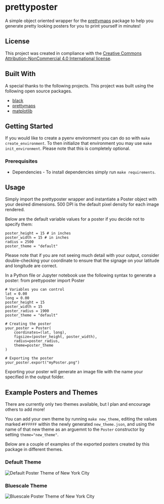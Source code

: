 prettyposter
==============================

A simple object oriented wrapper for the [prettymaps](https://github.com/marceloprates/prettymaps) package to help you generate pretty looking posters for you to print yourself in minutes!

## License
This project was created in compliance with the [Creative Commons Attribution-NonCommercial 4.0 International license](http://creativecommons.org/licenses/by-nc/4.0/). 

## Built With
A special thanks to the following projects. This project was built using the following open source packages.
- [black](https://github.com/psf/black)
- [prettymaps](https://github.com/marceloprates/prettymaps)
- [matplotlib](https://github.com/matplotlib/matplotlib)

## Getting Started
If you would like to create a pyenv environment you can do so with `make create_environment`. To then initialize that environment you may use `make init_environment`. Please note that this is completely optional.

### Prerequisites
- Dependencies - To install dependencies simply run `make requirements`.

## Usage
Simply import the prettyposter wrapper and instantiate a Poster object with your desired dimensions. 500 DPI is the default pixel density for each image rendered.

Below are the default variable values for a poster if you decide not to specify them:

    poster_height = 15 # in inches
    poster_width = 15 # in inches
    radius = 2500
    poster_theme = "default"

Please note that if you are not seeing much detail with your output, consider double-checking your coordinate to ensure that the signage on your latitude and longitude are correct. 

In a Python file or Jupyter notebook use the following syntax to generate a poster:
    from prettyposter import Poster

    # Variables you can control
    lat = 0.00
    long = 0.00
    poster_height = 15
    poster_width = 15
    poster_radius = 1900
    poster_theme = "default"

    # Creating the poster
    your_poster = Poster(
        coordinates=(lat, long),
        figsize=(poster_height, poster_width),
        radius=poster_radius,
        theme=poster_theme
    )

    # Exporting the poster
    your_poster.export("myPoster.png")

Exporting your poster will generate an image file with the name your specified in the output folder.

## Example Posters and Themes
There are currently only two themes available, but I plan and encourage others to add more!

You can add your own theme by running `make new_theme`, editing the values marked `#FFFFFF` within the newly generated `new_theme.json`, and using the name of that new theme as an arguemnt to the `Poster` constructor by setting `theme="new_theme"`.

Below are a couple of examples of the exported posters created by this package in different themes.

### Default Theme
![Default Poster Theme of New York City](docs/images/default_sample.png)

### Bluescale Theme
![Bluescale Poster Theme of New York City](docs/images/bluescale_sample.png)
